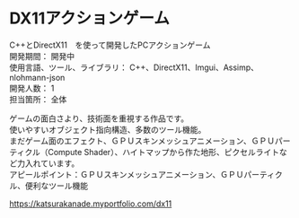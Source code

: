 # DX11アクションゲーム

C++とDirectX11　を使って開発したPCアクションゲーム  
開発期間： 開発中  
使用言語、ツール、ライブラリ： C++、DirectX11、Imgui、Assimp、nlohmann-json  
開発人数： 1  
担当箇所： 全体  

ゲームの面白さより、技術面を重視する作品です。  
使いやすいオブジェクト指向構造、多数のツール機能。  
まだゲーム面のエフェクト、ＧＰＵスキンメッシュアニメーション、ＧＰＵパーティクル（Compute Shader）、ハイトマップから作た地形、ピクセルライトなど力入れています。  
アピールポイント：ＧＰＵスキンメッシュアニメーション、ＧＰＵパーティクル、便利なツール機能  
  
https://katsurakanade.myportfolio.com/dx11  
